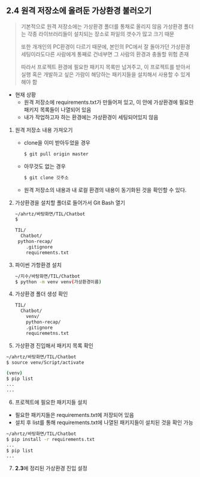 ## 2.4 원격 저장소에 올려둔 가상환경 불러오기

> 기본적으로 원격 저장소에는 가상환경 폴더를 통채로 올리지 않음
> 가상환경 폴더는 각종 라이브러리들이 설치되는 장소로 파일의 갯수가 많고 크기 때문
>
> 또한 개개인의 PC환경이 다르기 때문에, 본인의 PC에서 잘 돌아가던 가상환경 세팅이라도다른 사람에게 통째로 건네부면 그 사람의 환경과 충돌할 위험 존재
>
> 따라서 프로젝트 환경에 필요한 패키지 목록만 넘겨주고, 이 프로젝트를 받아서 실행 혹은 개발하고 싶은 가람이 해당하는 패키지들을 설치해서 사용할 수 있게 해야 함

* 현재 상황
  * 원격 저장소에 requirements.txt가 만들어져 있고, 이 안에 가상환경에 필요한 패키지 목록들이 나열되어 있음
  * 내가 작업하고자 하는 환경에는 가상환경이 세팅되어있지 않음

1. 원격 저장소 내용 가져오기

   * clone을 이미 받아두었을 경우

     ```bash
     $ git pull origin master
     ```

   * 아무것도 없는 경우

     ```bash
     $ git clone 깃주소
     ```

   * 원격 저장소의 내용과 내 로컬 환경의 내용이 동기화된 것을 확인할 수 있다.

2. 가상환경을 설치할 폴더로 들어가서 Git Bash 열기

   ```bash
   ~/ahrtz/바탕화면/TIL/Chatbot
   $
   ```

   ```bash
   TIL/
     Chatbot/
   	python-recap/
       .gitignore
       requirements.txt
   ```

3. 파이썬 가항환경 설치

   ```bash
   ~/지수/바탕화면/TIL/Chatbot
   $ python -m venv venv(가상환경이름)
   ```

4. 가상환경 폴더 생성 확인

   ```bash
   TIL/
     Chatbot/
       venv/
       python-recap/
       .gitignore
       requiremetns.txt
   ```

5.  가상환경 진입해서 패키지 목록 확인

   ```bash
   ~/ahrtz/바탕화면/TIL/Chatbot
   $ source venv/Script/activate
   
   (venv)
   $ pip list
   ...
   ...
   ```

6.  프로젝트에 필요한 패키지들 설치

   * 필요한 패키지들은 requirements.txt에 저장되어 있음
   * 설치 후 list를 통해 requirements.txt에 나열된 패키지들이 설치된 것을 확인 가능 

   ```bash
   ~/ahrtz/바탕화면/TIL/Chatbot
   $ pip install -r requirements.txt
   ...
   $ pip list
   ...
   ```

7. **2.3**에 정리된 가상환경 진입 설정

